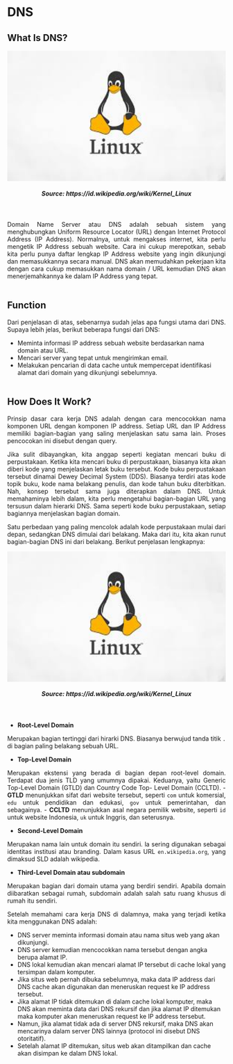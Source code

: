 # DNS
## What Is DNS?
<p align="center">
<img height="300rm" align="center" src="https://github.com/Ouroboros-Tech/modul-pembelajaran/blob/main/image/Linux-Imager.jpeg"> <h5 align="center">Source: https://id.wikipedia.org/wiki/Kernel_Linux</h5><br>

<p align="justify">
Domain Name Server atau DNS adalah sebuah sistem yang menghubungkan Uniform Resource Locator (URL) dengan Internet Protocol Address (IP Address). Normalnya, untuk mengakses internet, kita perlu mengetik IP Address sebuah website. Cara ini cukup merepotkan, sebab kita perlu punya daftar lengkap IP Address website yang ingin dikunjungi dan memasukkannya secara manual. DNS akan memudahkan pekerjaan kita dengan cara cukup memasukkan nama domain / URL kemudian DNS akan menerjemahkannya ke dalam IP Address yang tepat.<br><br>

## Function
<p align="justify">
Dari penjelasan di atas, sebenarnya sudah jelas apa fungsi utama dari DNS. Supaya lebih jelas, berikut beberapa fungsi dari DNS:<br>

- Meminta informasi IP address sebuah website berdasarkan nama domain atau URL.
- Mencari server yang tepat untuk mengirimkan email.
- Melakukan pencarian di data cache untuk mempercepat identifikasi alamat dari domain yang dikunjungi sebelumnya.
<br><br>

## How Does It Work?
<p align="justify">
Prinsip dasar cara kerja DNS adalah dengan cara mencocokkan nama komponen URL dengan komponen IP address. Setiap URL dan IP Address memiliki bagian-bagian yang saling menjelaskan satu sama lain. Proses pencocokan ini disebut dengan query.<br>

<p align="justify">
Jika sulit dibayangkan, kita anggap seperti kegiatan mencari buku di perpustakaan. Ketika kita mencari buku di perpustakaan, biasanya kita akan diberi kode yang menjelaskan letak buku tersebut. Kode buku perpustakaan tersebut dinamai Dewey Decimal System (DDS). Biasanya terdiri atas kode topik buku, kode nama belakang penulis, dan kode tahun buku diterbitkan. Nah, konsep tersebut sama juga diterapkan dalam DNS. Untuk memahaminya lebih dalam, kita perlu mengetahui bagian-bagian URL yang tersusun dalam hierarki DNS. Sama seperti kode buku perpustakaan, setiap bagiannya menjelaskan bagian domain.<br>

<p align="justify">
Satu perbedaan yang paling mencolok adalah kode perpustakaan mulai dari depan, sedangkan DNS dimulai dari belakang. Maka dari itu, kita akan runut bagian-bagian DNS ini dari belakang. Berikut penjelasan lengkapnya:<br>

<p align="center">
<img height="300rm" align="center" src="https://github.com/Ouroboros-Tech/modul-pembelajaran/blob/main/image/Linux-Imager.jpeg"> <h5 align="center">Source: https://id.wikipedia.org/wiki/Kernel_Linux</h5><br>

- <strong>Root-Level Domain</strong> 
<p align="justify">
Merupakan bagian tertinggi dari hirarki DNS. Biasanya berwujud tanda titik <code>.</code> di bagian paling belakang sebuah URL.<br>

- <strong>Top-Level Domain</strong> 
<p align="justify">
Merupakan ekstensi yang berada di bagian depan root-level domain. Terdapat dua jenis TLD yang umumnya dipakai. Keduanya, yaitu Generic Top-Level Domain (GTLD) dan Country Code Top- Level Domain (CCLTD).
  - <strong>GTLD</strong> menunjukkan sifat dari website tersebut, seperti <code>com</code> untuk komersial, <code>edu</code> untuk pendidikan dan edukasi, <code>gov</code> untuk pemerintahan, dan sebagainya.
  - <strong>CCLTD</strong> menunjukkan asal negara pemilik website, seperti <code>id</code> untuk website Indonesia, <code>uk</code> untuk Inggris, dan seterusnya.<br>
  
- <strong>Second-Level Domain</strong> 
<p align="justify">
Merupakan nama lain untuk domain itu sendiri. la sering digunakan sebagai identitas institusi atau branding. Dalam kasus URL <code>en.wikipedia.org</code>, yang dimaksud SLD adalah wikipedia.<br>

- <strong>Third-Level Domain atau subdomain</strong> 
<p align="justify">
Merupakan bagian dari domain utama yang berdiri sendiri. Apabila domain diibaratkan sebagai rumah, subdomain adalah salah satu ruang khusus di rumah itu sendiri.<br>

<p align="justify">
Setelah memahami cara kerja DNS di dalamnya, maka yang terjadi ketika kita menggunakan DNS adalah:<br>

- DNS server meminta informasi domain atau nama situs web yang akan dikunjungi.
- DNS server kemudian mencocokkan nama tersebut dengan angka berupa alamat IP.
- DNS lokal kemudian akan mencari alamat IP tersebut di cache lokal yang tersimpan dalam komputer. 
- Jika situs web pernah dibuka sebelumnya, maka data IP address dari DNS cache akan digunakan dan meneruskan request ke IP address tersebut.
- Jika alamat IP tidak ditemukan di dalam cache lokal komputer, maka DNS akan meminta data dari DNS rekursif dan jika alamat IP ditemukan maka komputer akan meneruskan request ke IP address tersebut. 
- Namun, jika alamat tidak ada di server DNS rekursif, maka DNS akan mencarinya dalam server DNS lainnya (protocol ini disebut DNS otoritatif).
- Setelah alamat IP ditemukan, situs web akan ditampilkan dan cache akan disimpan ke dalam DNS lokal.

